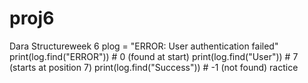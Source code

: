 # proj6
Dara Structureweek 6 plog = "ERROR: User authentication failed"
print(log.find("ERROR"))   # 0 (found at start)
print(log.find("User"))    # 7 (starts at position 7)
print(log.find("Success")) # -1 (not found)
ractice
